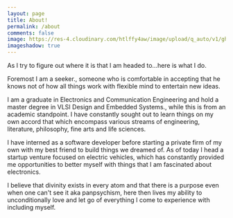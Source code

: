 ```yaml
---
layout: page
title: About! 
permalink: /about
comments: false
image: https://res-4.cloudinary.com/htlffy4aw/image/upload/q_auto/v1/ghost-blog-images/Gowrav.jpg
imageshadow: true
---
```


As I try to figure out where it is that I am headed to...here is what I do.

Foremost I am a seeker., someone who is comfortable in accepting that he knows not of how all things work with flexible mind to entertain new ideas.

I am a graduate in Electronics and Communication Engineering and hold a master degree in VLSI Design and Embedded Systems., while this is from an academic standpoint. I have constantly sought out to learn things on my own accord that which encompass various streams of engineering, literature, philosophy, fine arts and life sciences.

I have interned as a software developer before starting a private firm of my own with my best friend to build things we dreamed of. As of today I head a startup venture focused on electric vehicles, which has constantly provided me opportunities to better myself with things that I am fascinated about electronics.

I believe that divinity exists in every atom and that there is a purpose even when one can't see it aka panpsychism, here then lives my ability to unconditionally love and let go of everything I come to experience with including myself.



